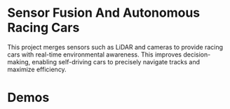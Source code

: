 # Sensor Fusion And Autonomous Racing Cars

This project merges sensors such as LiDAR and cameras to provide racing cars with real-time environmental awareness. This improves decision-making, enabling self-driving cars to precisely navigate tracks and maximize efficiency.

# Demos
